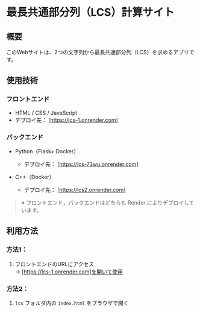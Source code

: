# 最長共通部分列（LCS）計算サイト

## 概要
このWebサイトは、2つの文字列から最長共通部分列（LCS）を求めるアプリです。

## 使用技術

### フロントエンド
- HTML / CSS / JavaScript  
- デプロイ先： [https://lcs-1.onrender.com]

### バックエンド
- Python（Flask+ Docker）  
  - デプロイ先： [https://lcs-73wu.onrender.com]

- C++（Docker）  
  - デプロイ先： [https://lcs2.onrender.com]

> ※ フロントエンド，バックエンドはどちらも Render によりデプロイしています。

## 利用方法

### 方法1：
1. フロントエンドのURLにアクセス  
   → [https://lcs-1.onrender.com]を開いて使用

### 方法2：
1. `lcs` フォルダ内の `index.html` をブラウザで開く
